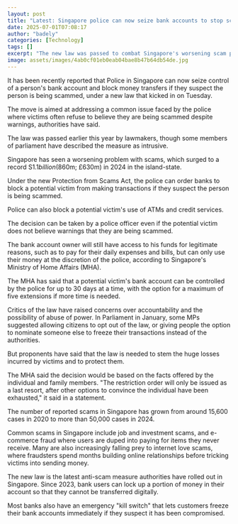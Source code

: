 ```yaml
---
layout: post
title: "Latest: Singapore police can now seize bank accounts to stop scams"
date: 2025-07-01T07:08:17
author: "badely"
categories: [Technology]
tags: []
excerpt: "The new law was passed to combat Singapore's worsening scam problem, but some have said it is too intrusive."
image: assets/images/4ab0cf01eb0eab04bae8b47b64db54de.jpg
---
```


It has been recently reported that Police in Singapore can now seize control of a person's bank account and block money transfers if they suspect the person is being scammed, under a new law that kicked in on Tuesday.

The move is aimed at addressing a common issue faced by the police where victims often refuse to believe they are being scammed despite warnings, authorities have said.  

The law was passed earlier this year by lawmakers, though some members of parliament have described the measure as intrusive.

Singapore has seen a worsening problem with scams, which surged to a record S$1.1 billion ($860m; £630m) in 2024 in the island-state.

Under the new Protection from Scams Act, the police can order banks to block a potential victim from making transactions if they suspect the person is being scammed.

Police can also block a potential victim's use of ATMs and credit services.

The decision can be taken by a police officer even if the potential victim does not believe warnings that they are being scammed. 

The bank account owner will still have access to his funds for legitimate reasons, such as to pay for their daily expenses and bills, but can only use their money at the discretion of the police, according to Singapore's Ministry of Home Affairs (MHA).

The MHA has said that a potential victim's bank account can be controlled by the police for up to 30 days at a time, with the option for a maximum of five extensions if more time is needed.

Critics of the law have raised concerns over accountability and the possibility of abuse of power. In Parliament in January, some MPs suggested allowing citizens to opt out of the law, or giving people the option to nominate someone else to freeze their transactions instead of the authorities.

But proponents have said that the law is needed to stem the huge losses incurred by victims and to protect them.

The MHA said the decision would be based on the facts offered by the individual and family members. "The restriction order will only be issued as a last resort, after other options to convince the individual have been exhausted," it said in a statement.

The number of reported scams in Singapore has grown from around 15,600 cases in 2020 to more than 50,000 cases in 2024.

Common scams in Singapore include job and investment scams, and e-commerce fraud where users are duped into paying for items they never receive. Many are also increasingly falling prey to internet love scams, where fraudsters spend months building online relationships before tricking victims into sending money.

The new law is the latest anti-scam measure authorities have rolled out in Singapore. Since 2023, bank users can lock up a portion of money in their account so that they cannot be transferred digitally. 

Most banks also have an emergency "kill switch" that lets customers freeze their bank accounts immediately if they suspect it has been compromised.

